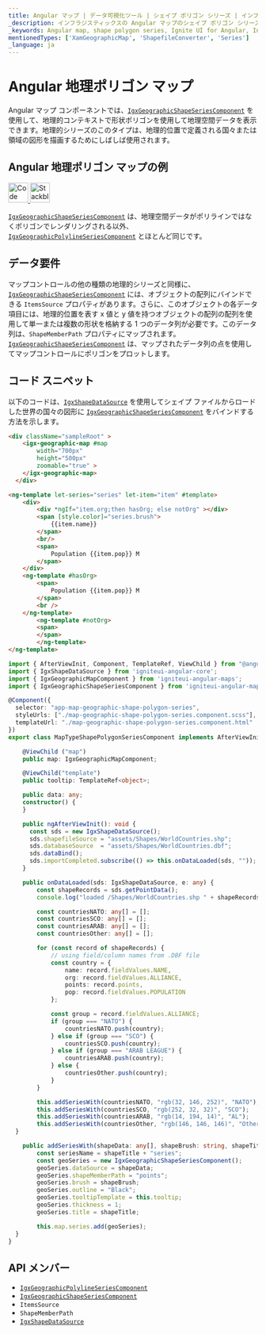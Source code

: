 ```yaml
---
title: Angular マップ | データ可視化ツール | シェイプ ポリゴン シリーズ | インフラジスティックス
_description: インフラジスティックスの Angular マップのシェイプ ポリゴン シリーズを使用して、地理的位置によって定義される国または地域の図形を描画します。Ignite UI for Angular マップ シーリズについての詳細を表示します。
_keywords: Angular map, shape polygon series, Ignite UI for Angular, Infragistics, Angular マップ, シェイプ ポリゴン シリーズ, インフラジスティックス
mentionedTypes: ['XamGeographicMap', 'ShapefileConverter', 'Series']
_language: ja
---
```


# Angular 地理ポリゴン マップ

Angular マップ コンポーネントでは、[`IgxGeographicShapeSeriesComponent`]({environment:dvApiBaseUrl}/products/ignite-ui-angular/api/docs/typescript/latest/classes/igxgeographicshapeseriescomponent.html) を使用して、地理的コンテキストで形状ポリゴンを使用して地理空間データを表示できます。地理的シリーズのこのタイプは、地理的位置で定義される国々または領域の図形を描画するためにしばしば使用されます。

## Angular 地理ポリゴン マップの例

<code-view style="height: 500px"
           data-demos-base-url="{environment:dvDemosBaseUrl}"
           iframe-src="{environment:dvDemosBaseUrl}/maps/geo-map-type-shape-polygon-series"
           alt="Angular シェイプ ポリゴン シリーズの使用の例"
           github-src="maps/geo-map/type-shape-polygon-series">
</code-view>

<html lang="en" xmlns="http://www.w3.org/1999/xhtml">
    <body>
      <a target="_blank" href="https://codesandbox.io/s/github/IgniteUI/igniteui-angular-examples/tree/master/samples/maps/geo-map/type-shape-polygon-series?fontsize=14&hidenavigation=1&theme=dark&view=preview&file=/src/app.component.html" rel="noopener noreferrer">
            <img height="40px" style="border-radius: 0rem; max-width: 100%;" alt="Code Sandbox" src="https://static.infragistics.com/xplatform/images/browsers/open-sandbox.png"/>
        </a>
        <a target="_blank" href="https://stackblitz.com/github/IgniteUI/igniteui-angular-examples/tree/master/samples/maps/geo-map/type-shape-polygon-series?file=src%2Fapp.component.html" rel="noopener noreferrer">
            <img height="40px" style="border-radius: 0rem; max-width: 100%;" alt="Stackblitz" src="https://static.infragistics.com/xplatform/images/browsers/open-stackblitz.png"/>
        </a>
    </body>
</html>

<div class="divider--half"></div>

[`IgxGeographicShapeSeriesComponent`]({environment:dvApiBaseUrl}/products/ignite-ui-angular/api/docs/typescript/latest/classes/igxgeographicshapeseriescomponent.html) は、地理空間データがポリラインではなくポリゴンでレンダリングされる以外、[`IgxGeographicPolylineSeriesComponent`]({environment:dvApiBaseUrl}/products/ignite-ui-angular/api/docs/typescript/latest/classes/igxgeographicpolylineseriescomponent.html) とほとんど同じです。

## データ要件

マップコントロールの他の種類の地理的シリーズと同様に、[`IgxGeographicShapeSeriesComponent`]({environment:dvApiBaseUrl}/products/ignite-ui-angular/api/docs/typescript/latest/classes/igxgeographicshapeseriescomponent.html) には、オブジェクトの配列にバインドできる `ItemsSource` プロパティがあります。さらに、このオブジェクトの各データ項目には、地理的位置を表す x 値と y 値を持つオブジェクトの配列の配列を使用して単一または複数の形状を格納する 1 つのデータ列が必要です。このデータ列は、`ShapeMemberPath` プロパティにマップされます。[`IgxGeographicShapeSeriesComponent`]({environment:dvApiBaseUrl}/products/ignite-ui-angular/api/docs/typescript/latest/classes/igxgeographicshapeseriescomponent.html) は、マップされたデータ列の点を使用してマップコントロールにポリゴンをプロットします。

## コード スニペット

以下のコードは、[`IgxShapeDataSource`]({environment:dvApiBaseUrl}/products/ignite-ui-angular/api/docs/typescript/latest/classes/igxshapedatasource.html) を使用してシェイプ ファイルからロードした世界の国々の図形に [`IgxGeographicShapeSeriesComponent`]({environment:dvApiBaseUrl}/products/ignite-ui-angular/api/docs/typescript/latest/classes/igxgeographicshapeseriescomponent.html) をバインドする方法を示します。

<!-- Angular -->

```html
<div className="sampleRoot" >
    <igx-geographic-map #map
        width="700px"
        height="500px"
        zoomable="true" >
    </igx-geographic-map>
  </div>

<ng-template let-series="series" let-item="item" #template>
    <div>
        <div *ngIf="item.org;then hasOrg; else notOrg" ></div>
        <span [style.color]="series.brush">
            {{item.name}}
        </span>
        <br/>
        <span>
            Population {{item.pop}} M
        </span>
    </div>
    <ng-template #hasOrg>
        <span>
            Population {{item.pop}} M
        </span>
        <br />
    </ng-template>
        <ng-template #notOrg>
        <span>
        </span>
        </ng-template>
</ng-template>
```

```ts
import { AfterViewInit, Component, TemplateRef, ViewChild } from "@angular/core";
import { IgxShapeDataSource } from 'igniteui-angular-core';
import { IgxGeographicMapComponent } from 'igniteui-angular-maps';
import { IgxGeographicShapeSeriesComponent } from 'igniteui-angular-maps';

@Component({
  selector: "app-map-geographic-shape-polygon-series",
  styleUrls: ["./map-geographic-shape-polygon-series.component.scss"],
  templateUrl: "./map-geographic-shape-polygon-series.component.html"
})
export class MapTypeShapePolygonSeriesComponent implements AfterViewInit {

    @ViewChild ("map")
    public map: IgxGeographicMapComponent;

    @ViewChild("template")
    public tooltip: TemplateRef<object>;

    public data: any;
    constructor() {
    }

    public ngAfterViewInit(): void {
      const sds = new IgxShapeDataSource();
      sds.shapefileSource = "assets/Shapes/WorldCountries.shp";
      sds.databaseSource  = "assets/Shapes/WorldCountries.dbf";
      sds.dataBind();
      sds.importCompleted.subscribe(() => this.onDataLoaded(sds, ""));
    }

    public onDataLoaded(sds: IgxShapeDataSource, e: any) {
        const shapeRecords = sds.getPointData();
        console.log("loaded /Shapes/WorldCountries.shp " + shapeRecords.length);

        const countriesNATO: any[] = [];
        const countriesSCO: any[] = [];
        const countriesARAB: any[] = [];
        const countriesOther: any[] = [];

        for (const record of shapeRecords) {
            // using field/column names from .DBF file
            const country = {
                name: record.fieldValues.NAME,
                org: record.fieldValues.ALLIANCE,
                points: record.points,
                pop: record.fieldValues.POPULATION
            };

            const group = record.fieldValues.ALLIANCE;
            if (group === "NATO") {
                countriesNATO.push(country);
            } else if (group === "SCO") {
                countriesSCO.push(country);
            } else if (group === "ARAB LEAGUE") {
                countriesARAB.push(country);
            } else {
                countriesOther.push(country);
            }
        }

        this.addSeriesWith(countriesNATO, "rgb(32, 146, 252)", "NATO");
        this.addSeriesWith(countriesSCO, "rgb(252, 32, 32)", "SCO");
        this.addSeriesWith(countriesARAB, "rgb(14, 194, 14)", "AL");
        this.addSeriesWith(countriesOther, "rgb(146, 146, 146)", "Other");
  }

    public addSeriesWith(shapeData: any[], shapeBrush: string, shapeTitle: string) {
        const seriesName = shapeTitle + "series";
        const geoSeries = new IgxGeographicShapeSeriesComponent();
        geoSeries.dataSource = shapeData;
        geoSeries.shapeMemberPath = "points";
        geoSeries.brush = shapeBrush;
        geoSeries.outline = "Black";
        geoSeries.tooltipTemplate = this.tooltip;
        geoSeries.thickness = 1;
        geoSeries.title = shapeTitle;

        this.map.series.add(geoSeries);
  }
}
```

## API メンバー

-   [`IgxGeographicPolylineSeriesComponent`]({environment:dvApiBaseUrl}/products/ignite-ui-angular/api/docs/typescript/latest/classes/igxgeographicpolylineseriescomponent.html)
-   [`IgxGeographicShapeSeriesComponent`]({environment:dvApiBaseUrl}/products/ignite-ui-angular/api/docs/typescript/latest/classes/igxgeographicshapeseriescomponent.html)
-   `ItemsSource`
-   `ShapeMemberPath`
-   [`IgxShapeDataSource`]({environment:dvApiBaseUrl}/products/ignite-ui-angular/api/docs/typescript/latest/classes/igxshapedatasource.html)
